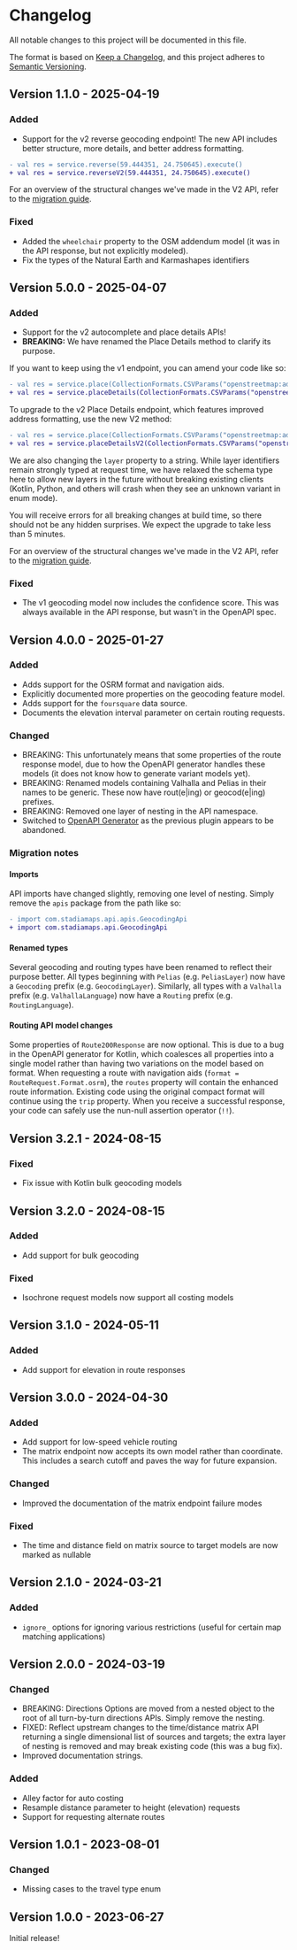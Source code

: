 # Changelog

All notable changes to this project will be documented in this file.

The format is based on [Keep a Changelog](https://keepachangelog.com/en/1.1.0/),
and this project adheres to [Semantic Versioning](https://semver.org/spec/v2.0.0.html).

## Version 1.1.0 - 2025-04-19

### Added

* Support for the v2 reverse geocoding endpoint! The new API includes better structure, more details, and better address formatting.

```diff
- val res = service.reverse(59.444351, 24.750645).execute()
+ val res = service.reverseV2(59.444351, 24.750645).execute()
```

For an overview of the structural changes we've made in the V2 API,
refer to the [migration guide](https://docs.stadiamaps.com/geocoding-search-autocomplete/v2-api-migration-guide/).

### Fixed

* Added the `wheelchair` property to the OSM addendum model (it was in the API response, but not explicitly modeled).
* Fix the types of the Natural Earth and Karmashapes identifiers

## Version 5.0.0 - 2025-04-07

### Added

- Support for the v2 autocomplete and place details APIs!
- **BREAKING:** We have renamed the Place Details method to clarify its purpose.

If you want to keep using the v1 endpoint, you can amend your code like so:

```diff
- val res = service.place(CollectionFormats.CSVParams("openstreetmap:address:way/109867749")).execute()
+ val res = service.placeDetails(CollectionFormats.CSVParams("openstreetmap:address:way/109867749")).execute()
```

To upgrade to the v2 Place Details endpoint, which features improved address formatting,
use the new V2 method:

```diff
- val res = service.place(CollectionFormats.CSVParams("openstreetmap:address:way/109867749")).execute()
+ val res = service.placeDetailsV2(CollectionFormats.CSVParams("openstreetmap:address:way/109867749")).execute()
```

We are also changing the `layer` property to a string.
While layer identifiers remain strongly typed at request time,
we have relaxed the schema type here to allow new layers in the future without breaking existing clients
(Kotlin, Python, and others will crash when they see an unknown variant in enum mode).

You will receive errors for all breaking changes at build time, so there should not be any hidden surprises.
We expect the upgrade to take less than 5 minutes.

For an overview of the structural changes we've made in the V2 API,
refer to the [migration guide](https://docs.stadiamaps.com/geocoding-search-autocomplete/v2-api-migration-guide/).

### Fixed

- The v1 geocoding model now includes the confidence score. This was always available in the API response, but wasn't in the OpenAPI spec.

## Version 4.0.0 - 2025-01-27

### Added

- Adds support for the OSRM format and navigation aids.
- Explicitly documented more properties on the geocoding feature model.
- Adds support for the `foursquare` data source.
- Documents the elevation interval parameter on certain routing requests.

### Changed

- BREAKING: This unfortunately means that some properties of the route response model, due to how the OpenAPI generator handles these models (it does not know how to generate variant models yet).
- BREAKING: Renamed models containing Valhalla and Pelias in their names to be generic. These now have rout(e|ing) or geocod(e|ing) prefixes.
- BREAKING: Removed one layer of nesting in the API namespace.
- Switched to [OpenAPI Generator](https://openapi-generator.tech/docs/generators/kotlin/) as the previous plugin appears to be abandoned.

### Migration notes

#### Imports

API imports have changed slightly, removing one level of nesting.
Simply remove the `apis` package from the path like so:

```diff
- import com.stadiamaps.api.apis.GeocodingApi
+ import com.stadiamaps.api.GeocodingApi
```

#### Renamed types

Several geocoding and routing types have been renamed to reflect their purpose better.
All types beginning with `Pelias` (e.g. `PeliasLayer`) now have a `Geocoding` prefix (e.g. `GeocodingLayer`).
Similarly, all types with a `Valhalla` prefix (e.g. `ValhallaLanguage`) now have a `Routing` prefix (e.g. `RoutingLanguage`). 

#### Routing API model changes

Some properties of `Route200Response` are now optional.
This is due to a bug in the OpenAPI generator for Kotlin,
which coalesces all properties into a single model rather than having two variations on the model based on format.
When requesting a route with navigation aids (`format = RouteRequest.Format.osrm`),
the `routes` property will contain the enhanced route information.
Existing code using the original compact format will continue using the `trip` property.
When you receive a successful response, your code can safely use the nun-null assertion operator (`!!`).

## Version 3.2.1 - 2024-08-15

### Fixed

- Fix issue with Kotlin bulk geocoding models

## Version 3.2.0 - 2024-08-15

### Added

- Add support for bulk geocoding

### Fixed

- Isochrone request models now support all costing models

## Version 3.1.0 - 2024-05-11

### Added

- Add support for elevation in route responses

## Version 3.0.0 - 2024-04-30

### Added

- Add support for low-speed vehicle routing
- The matrix endpoint now accepts its own model rather than coordinate. This includes a search cutoff and paves the way for future expansion.

### Changed

- Improved the documentation of the matrix endpoint failure modes

### Fixed

- The time and distance field on matrix source to target models are now marked as nullable

## Version 2.1.0 - 2024-03-21

### Added

- `ignore_` options for ignoring various restrictions (useful for certain map matching applications)

## Version 2.0.0 - 2024-03-19

### Changed

- BREAKING: Directions Options are moved from a nested object to the root of all turn-by-turn directions APIs. Simply remove the nesting.
- FIXED: Reflect upstream changes to the time/distance matrix API returning a single dimensional list of sources and targets; the extra layer of nesting is removed and may break existing code (this was a bug fix).
- Improved documentation strings.

### Added

- Alley factor for auto costing
- Resample distance parameter to height (elevation) requests
- Support for requesting alternate routes

## Version 1.0.1 - 2023-08-01

### Changed

- Missing cases to the travel type enum

## Version 1.0.0 - 2023-06-27

Initial release!
